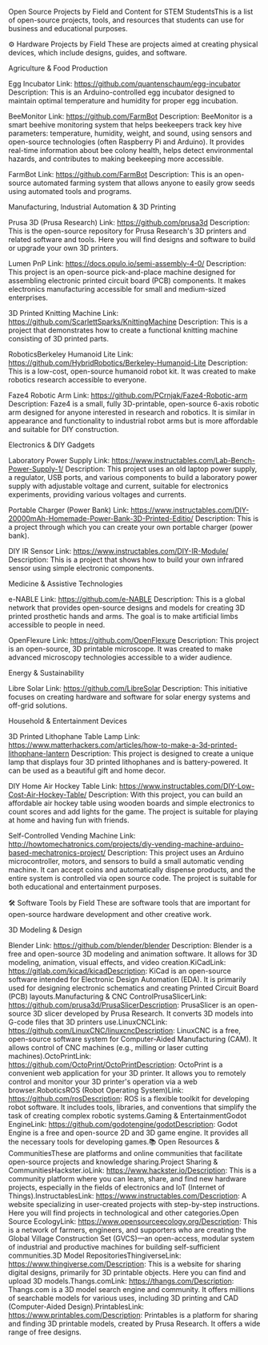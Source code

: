 Open Source Projects by Field and Content for STEM StudentsThis is a list of open-source projects, tools, and resources that students can use for business and educational purposes.

⚙️ Hardware Projects by Field
These are projects aimed at creating physical devices, which include designs, guides, and software.

Agriculture & Food Production

Egg Incubator
 Link: https://github.com/quantenschaum/egg-incubator
 Description: This is an Arduino-controlled egg incubator designed to maintain optimal temperature and humidity for proper egg incubation.

BeeMonitor
 Link: https://github.com/FarmBot
 Description: BeeMonitor is a smart beehive monitoring system that helps beekeepers track key hive parameters: temperature, humidity, weight, and sound, using sensors and open-source technologies (often Raspberry Pi and Arduino). It provides real-time information about bee colony health, helps detect environmental hazards, and contributes to making beekeeping more accessible.

FarmBot
Link: https://github.com/FarmBot
Description: This is an open-source automated farming system that allows anyone to easily grow seeds using automated tools and programs.

Manufacturing, Industrial Automation & 3D Printing

Prusa 3D (Prusa Research)
 Link: https://github.com/prusa3d
 Description: This is the open-source repository for Prusa Research's 3D printers and related software and tools. Here you will find designs and software to build or upgrade your own 3D printers.

Lumen PnP
 Link: https://docs.opulo.io/semi-assembly-4-0/
 Description: This project is an open-source pick-and-place machine designed for assembling electronic printed circuit board (PCB) components. It makes electronics manufacturing accessible for small and medium-sized enterprises.

3D Printed Knitting Machine
 Link: https://github.com/ScarlettSparks/KnittingMachine
 Description: This is a project that demonstrates how to create a functional knitting machine consisting of 3D printed parts.

RoboticsBerkeley Humanoid Lite
 Link: https://github.com/HybridRobotics/Berkeley-Humanoid-Lite
 Description: This is a low-cost, open-source humanoid robot kit. It was created to make robotics research accessible to everyone.

Faze4 Robotic Arm
 Link: https://github.com/PCrnjak/Faze4-Robotic-arm
 Description: Faze4 is a small, fully 3D-printable, open-source 6-axis robotic arm designed for anyone interested in research and robotics. It is similar in appearance and functionality to industrial robot arms but is more affordable and suitable for DIY construction.
 
Electronics & DIY Gadgets

Laboratory Power Supply
 Link: https://www.instructables.com/Lab-Bench-Power-Supply-1/
 Description: This project uses an old laptop power supply, a regulator, USB ports, and various components to build a laboratory power supply with adjustable voltage and current, suitable for electronics experiments, providing various voltages and currents.

Portable Charger (Power Bank)
 Link: https://www.instructables.com/DIY-20000mAh-Homemade-Power-Bank-3D-Printed-Editio/
 Description: This is a project through which you can create your own portable charger (power bank).

DIY IR Sensor
 Link: https://www.instructables.com/DIY-IR-Module/
 Description: This is a project that shows how to build your own infrared sensor using simple electronic components.
 
 Medicine & Assistive Technologies
 
 e-NABLE
  Link: https://github.com/e-NABLE
  Description: This is a global network that provides open-source designs and models for creating 3D printed prosthetic hands and arms. The goal is to make artificial limbs accessible to people in need.
  
OpenFlexure
 Link: https://github.com/OpenFlexure
 Description: This project is an open-source, 3D printable microscope. It was created to make advanced microscopy technologies accessible to a wider audience.
 
Energy & Sustainability

Libre Solar
 Link: https://github.com/LibreSolar
 Description: This initiative focuses on creating hardware and software for solar energy systems and off-grid solutions.
 
Household & Entertainment Devices

3D Printed Lithophane Table Lamp
 Link: https://www.matterhackers.com/articles/how-to-make-a-3d-printed-lithophane-lantern
 Description: This project is designed to create a unique lamp that displays four 3D printed lithophanes and is battery-powered. It can be used as a beautiful gift and home decor.

DIY Home Air Hockey Table
Link: https://www.instructables.com/DIY-Low-Cost-Air-Hockey-Table/
Description: With this project, you can build an affordable air hockey table using wooden boards and simple electronics to count scores and add lights for the game. The project is suitable for playing at home and having fun with friends.

Self-Controlled Vending Machine
 Link: http://howtomechatronics.com/projects/diy-vending-machine-arduino-based-mechatronics-project/
 Description: This project uses an Arduino microcontroller, motors, and sensors to build a small automatic vending machine. It can accept coins and automatically dispense products, and the entire system is controlled via open source code. The project is suitable for both educational and entertainment purposes.
 
🛠️ Software Tools by Field
These are software tools that are important for open-source hardware development and other creative work.

3D Modeling & Design

Blender
 Link: https://github.com/blender/blender
 Description: Blender is a free and open-source 3D modeling and animation software. It allows for 3D modeling, animation, visual effects, and video creation.KiCadLink: https://gitlab.com/kicad/kicadDescription: KiCad is an open-source software intended for Electronic Design Automation (EDA). It is primarily used for designing electronic schematics and creating Printed Circuit Board (PCB) layouts.Manufacturing & CNC ControlPrusaSlicerLink: https://github.com/prusa3d/PrusaSlicerDescription: PrusaSlicer is an open-source 3D slicer developed by Prusa Research. It converts 3D models into G-code files that 3D printers use.LinuxCNCLink: https://github.com/LinuxCNC/linuxcncDescription: LinuxCNC is a free, open-source software system for Computer-Aided Manufacturing (CAM). It allows control of CNC machines (e.g., milling or laser cutting machines).OctoPrintLink: https://github.com/OctoPrint/OctoPrintDescription: OctoPrint is a convenient web application for your 3D printer. It allows you to remotely control and monitor your 3D printer's operation via a web browser.RoboticsROS (Robot Operating System)Link: https://github.com/rosDescription: ROS is a flexible toolkit for developing robot software. It includes tools, libraries, and conventions that simplify the task of creating complex robotic systems.Gaming & EntertainmentGodot EngineLink: https://github.com/godotengine/godotDescription: Godot Engine is a free and open-source 2D and 3D game engine. It provides all the necessary tools for developing games.📚 Open Resources & CommunitiesThese are platforms and online communities that facilitate open-source projects and knowledge sharing.Project Sharing & CommunitiesHackster.ioLink: https://www.hackster.io/Description: This is a community platform where you can learn, share, and find new hardware projects, especially in the fields of electronics and IoT (Internet of Things).InstructablesLink: https://www.instructables.com/Description: A website specializing in user-created projects with step-by-step instructions. Here you will find projects in technological and other categories.Open Source EcologyLink: https://www.opensourceecology.org/Description: This is a network of farmers, engineers, and supporters who are creating the Global Village Construction Set (GVCS)—an open-access, modular system of industrial and productive machines for building self-sufficient communities.3D Model RepositoriesThingiverseLink: https://www.thingiverse.com/Description: This is a website for sharing digital designs, primarily for 3D printable objects. Here you can find and upload 3D models.Thangs.comLink: https://thangs.com/Description: Thangs.com is a 3D model search engine and community. It offers millions of searchable models for various uses, including 3D printing and CAD (Computer-Aided Design).PrintablesLink: https://www.printables.com/Description: Printables is a platform for sharing and finding 3D printable models, created by Prusa Research. It offers a wide range of free designs.
